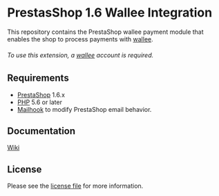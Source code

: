 # PrestasShop 1.6 Wallee Integration
This repository contains the PrestaShop wallee payment module that enables the shop to process payments with [wallee](https://wallee.com/).

###### To use this extension, a [wallee](https://wallee.com/) account is required.

## Requirements

* [PrestaShop](https://www.prestashop.com/) 1.6.x
* [PHP](http://php.net/) 5.6 or later
* [Mailhook](https://github.com/wallee-payment/prestashop-mailhook/releases) to modify PrestaShop email behavior.

## Documentation

[Wiki](https://github.com/wallee-payment/prestashop-1.6/wiki)

## License

Please see the [license file](./LICENSE) for more information.
